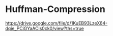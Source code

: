 # Huffman-Compression
https://drive.google.com/file/d/1KuEB93LzeX64-dqie_PCiGYaACls0ck0/view?ths=true
